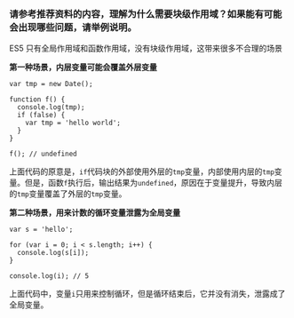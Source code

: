 ### 请参考推荐资料的内容，理解为什么需要块级作用域？如果能有可能会出现哪些问题，请举例说明。

ES5 只有全局作用域和函数作用域，没有块级作用域，这带来很多不合理的场景

**第一种场景，内层变量可能会覆盖外层变量**

```
var tmp = new Date();

function f() {
  console.log(tmp);
  if (false) {
    var tmp = 'hello world';
  }
}

f(); // undefined
```

上面代码的原意是，`if`代码块的外部使用外层的`tmp`变量，内部使用内层的`tmp`变量。但是，函数`f`执行后，输出结果为`undefined`，原因在于变量提升，导致内层的`tmp`变量覆盖了外层的`tmp`变量。

**第二种场景，用来计数的循环变量泄露为全局变量**

```
var s = 'hello';

for (var i = 0; i < s.length; i++) {
  console.log(s[i]);
}

console.log(i); // 5
```

上面代码中，变量`i`只用来控制循环，但是循环结束后，它并没有消失，泄露成了全局变量。

